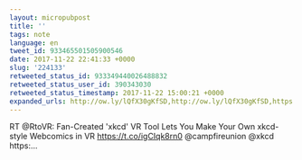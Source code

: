 ```yaml
---
layout: micropubpost
title: ''
tags: note
language: en
tweet_id: 933465501505900546
date: 2017-11-22 22:41:33 +0000
slug: '224133'
retweeted_status_id: 933349440026488832
retweeted_status_user_id: 390343030
retweeted_status_timestamp: 2017-11-22 15:00:21 +0000
expanded_urls: http://ow.ly/lQfX30gKfSD,http://ow.ly/lQfX30gKfSD,https://twitter.com/RtoVR/status/933349440026488835/photo/1
---
```

RT @RtoVR: Fan-Created 'xkcd' VR Tool Lets You Make Your Own xkcd-style Webcomics in VR https://t.co/igCIqk8rn0 @campfireunion @xkcd https:…

